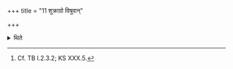 +++
title = "11 शुक्राग्रो विषुवान्"

+++

<details><summary>थिते</summary>

11. The Viṣuvat day should be one on which the Śukra scoop is the first.[^1]  

[^1]: Cf. TB I.2.3.2; KS XXX.5.  
</details>
